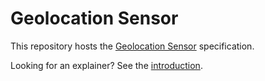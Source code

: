 Geolocation Sensor
==================

This repository hosts the [Geolocation Sensor](https://w3c.github.io/geolocation-sensor/) specification.

Looking for an explainer? See the [introduction](https://w3c.github.io/geolocation-sensor/#intro).
